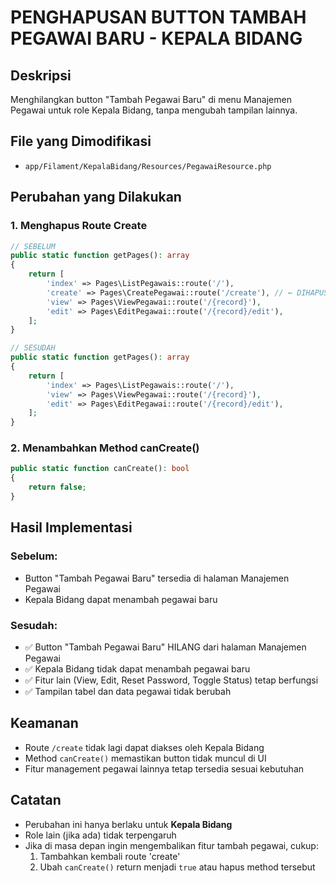 # PENGHAPUSAN BUTTON TAMBAH PEGAWAI BARU - KEPALA BIDANG

## Deskripsi

Menghilangkan button "Tambah Pegawai Baru" di menu Manajemen Pegawai untuk role Kepala Bidang, tanpa mengubah tampilan lainnya.

## File yang Dimodifikasi

-   `app/Filament/KepalaBidang/Resources/PegawaiResource.php`

## Perubahan yang Dilakukan

### 1. Menghapus Route Create

```php
// SEBELUM
public static function getPages(): array
{
    return [
        'index' => Pages\ListPegawais::route('/'),
        'create' => Pages\CreatePegawai::route('/create'), // ← DIHAPUS
        'view' => Pages\ViewPegawai::route('/{record}'),
        'edit' => Pages\EditPegawai::route('/{record}/edit'),
    ];
}

// SESUDAH
public static function getPages(): array
{
    return [
        'index' => Pages\ListPegawais::route('/'),
        'view' => Pages\ViewPegawai::route('/{record}'),
        'edit' => Pages\EditPegawai::route('/{record}/edit'),
    ];
}
```

### 2. Menambahkan Method canCreate()

```php
public static function canCreate(): bool
{
    return false;
}
```

## Hasil Implementasi

### Sebelum:

-   Button "Tambah Pegawai Baru" tersedia di halaman Manajemen Pegawai
-   Kepala Bidang dapat menambah pegawai baru

### Sesudah:

-   ✅ Button "Tambah Pegawai Baru" HILANG dari halaman Manajemen Pegawai
-   ✅ Kepala Bidang tidak dapat menambah pegawai baru
-   ✅ Fitur lain (View, Edit, Reset Password, Toggle Status) tetap berfungsi
-   ✅ Tampilan tabel dan data pegawai tidak berubah

## Keamanan

-   Route `/create` tidak lagi dapat diakses oleh Kepala Bidang
-   Method `canCreate()` memastikan button tidak muncul di UI
-   Fitur management pegawai lainnya tetap tersedia sesuai kebutuhan

## Catatan

-   Perubahan ini hanya berlaku untuk **Kepala Bidang**
-   Role lain (jika ada) tidak terpengaruh
-   Jika di masa depan ingin mengembalikan fitur tambah pegawai, cukup:
    1. Tambahkan kembali route 'create'
    2. Ubah `canCreate()` return menjadi `true` atau hapus method tersebut
